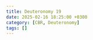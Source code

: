 ```yaml
---
title: Deuteronomy 19
date: 2025-02-16 18:25:00 +0300
category: [CBR, Deuteronomy]
tags: []
---
```

